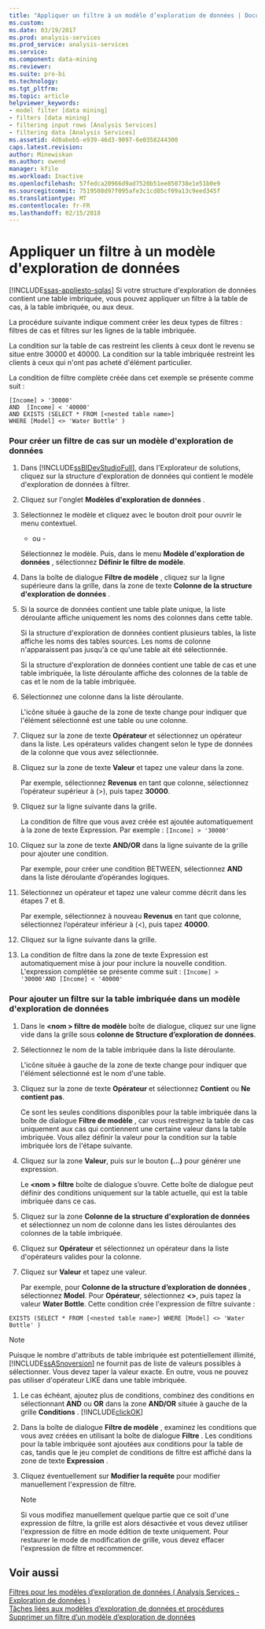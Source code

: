 ```yaml
---
title: "Appliquer un filtre à un modèle d’exploration de données | Documents Microsoft"
ms.custom: 
ms.date: 03/19/2017
ms.prod: analysis-services
ms.prod_service: analysis-services
ms.service: 
ms.component: data-mining
ms.reviewer: 
ms.suite: pro-bi
ms.technology: 
ms.tgt_pltfrm: 
ms.topic: article
helpviewer_keywords:
- model filter [data mining]
- filters [data mining]
- filtering input rows [Analysis Services]
- filtering data [Analysis Services]
ms.assetid: 4d0abeb5-e939-46d3-9097-6e0358244300
caps.latest.revision: 
author: Minewiskan
ms.author: owend
manager: kfile
ms.workload: Inactive
ms.openlocfilehash: 57fedca20966d9ad7520b51ee850738e1e51b0e9
ms.sourcegitcommit: 7519508d97f095afe3c1cd85cf09a13c9eed345f
ms.translationtype: MT
ms.contentlocale: fr-FR
ms.lasthandoff: 02/15/2018
---
```

# <a name="apply-a-filter-to-a-mining-model"></a>Appliquer un filtre à un modèle d'exploration de données
[!INCLUDE[ssas-appliesto-sqlas](../../includes/ssas-appliesto-sqlas.md)]
Si votre structure d'exploration de données contient une table imbriquée, vous pouvez appliquer un filtre à la table de cas, à la table imbriquée, ou aux deux.  
  
 La procédure suivante indique comment créer les deux types de filtres : filtres de cas et filtres sur les lignes de la table imbriquée.  
  
 La condition sur la table de cas restreint les clients à ceux dont le revenu se situe entre 30000 et 40000. La condition sur la table imbriquée restreint les clients à ceux qui n'ont pas acheté d'élément particulier.  
  
 La condition de filtre complète créée dans cet exemple se présente comme suit :  
  
```  
[Income] > '30000'   
AND  [Income] < '40000'   
AND EXISTS (SELECT * FROM [<nested table name>]   
WHERE [Model] <> 'Water Bottle' )   
```  
  
### <a name="to-create-a-case-filter-on-a-mining-model"></a>Pour créer un filtre de cas sur un modèle d'exploration de données  
  
1.  Dans [!INCLUDE[ssBIDevStudioFull](../../includes/ssbidevstudiofull-md.md)], dans l'Explorateur de solutions, cliquez sur la structure d'exploration de données qui contient le modèle d'exploration de données à filtrer.  
  
2.  Cliquez sur l'onglet **Modèles d'exploration de données** .  
  
3.  Sélectionnez le modèle et cliquez avec le bouton droit pour ouvrir le menu contextuel.  
  
     - ou -  
  
     Sélectionnez le modèle. Puis, dans le menu **Modèle d'exploration de données** , sélectionnez **Définir le filtre de modèle**.  
  
4.  Dans la boîte de dialogue **Filtre de modèle** , cliquez sur la ligne supérieure dans la grille, dans la zone de texte **Colonne de la structure d'exploration de données** .  
  
5.  Si la source de données contient une table plate unique, la liste déroulante affiche uniquement les noms des colonnes dans cette table.  
  
     Si la structure d'exploration de données contient plusieurs tables, la liste affiche les noms des tables sources. Les noms de colonne n'apparaissent pas jusqu'à ce qu'une table ait été sélectionnée.  
  
     Si la structure d'exploration de données contient une table de cas et une table imbriquée, la liste déroulante affiche des colonnes de la table de cas et le nom de la table imbriquée.  
  
6.  Sélectionnez une colonne dans la liste déroulante.  
  
     L'icône située à gauche de la zone de texte change pour indiquer que l'élément sélectionné est une table ou une colonne.  
  
7.  Cliquez sur la zone de texte **Opérateur** et sélectionnez un opérateur dans la liste. Les opérateurs valides changent selon le type de données de la colonne que vous avez sélectionnée.  
  
8.  Cliquez sur la zone de texte **Valeur** et tapez une valeur dans la zone.  
  
     Par exemple, sélectionnez **Revenus** en tant que colonne, sélectionnez l’opérateur supérieur à (>), puis tapez **30000**.  
  
9. Cliquez sur la ligne suivante dans la grille.  
  
     La condition de filtre que vous avez créée est ajoutée automatiquement à la zone de texte Expression. Par exemple : `[Income] > '30000'`  
  
10. Cliquez sur la zone de texte **AND/OR** dans la ligne suivante de la grille pour ajouter une condition.  
  
     Par exemple, pour créer une condition BETWEEN, sélectionnez **AND** dans la liste déroulante d’opérandes logiques.  
  
11. Sélectionnez un opérateur et tapez une valeur comme décrit dans les étapes 7 et 8.  
  
     Par exemple, sélectionnez à nouveau **Revenus** en tant que colonne, sélectionnez l’opérateur inférieur à (<), puis tapez **40000**.  
  
12. Cliquez sur la ligne suivante dans la grille.  
  
13. La condition de filtre dans la zone de texte Expression est automatiquement mise à jour pour inclure la nouvelle condition. L'expression complétée se présente comme suit : `[Income] > '30000'AND [Income] < '40000'`  
  
### <a name="to-add-a-filter-on-the-nested-table-in-a-mining-model"></a>Pour ajouter un filtre sur la table imbriquée dans un modèle d'exploration de données  
  
1.  Dans le  **\<nom > filtre de modèle** boîte de dialogue, cliquez sur une ligne vide dans la grille sous **colonne de Structure d’exploration de données**.  
  
2.  Sélectionnez le nom de la table imbriquée dans la liste déroulante.  
  
     L'icône située à gauche de la zone de texte change pour indiquer que l'élément sélectionné est le nom d'une table.  
  
3.  Cliquez sur la zone de texte **Opérateur** et sélectionnez **Contient** ou **Ne contient pas**.  
  
     Ce sont les seules conditions disponibles pour la table imbriquée dans la boîte de dialogue **Filtre de modèle** , car vous restreignez la table de cas uniquement aux cas qui contiennent une certaine valeur dans la table imbriquée. Vous allez définir la valeur pour la condition sur la table imbriquée lors de l'étape suivante.  
  
4.  Cliquez sur la zone **Valeur**, puis sur le bouton **(…)** pour générer une expression.  
  
     Le  **\<nom > filtre** boîte de dialogue s’ouvre. Cette boîte de dialogue peut définir des conditions uniquement sur la table actuelle, qui est la table imbriquée dans ce cas.  
  
5.  Cliquez sur la zone **Colonne de la structure d'exploration de données** et sélectionnez un nom de colonne dans les listes déroulantes des colonnes de la table imbriquée.  
  
6.  Cliquez sur **Opérateur** et sélectionnez un opérateur dans la liste d'opérateurs valides pour la colonne.  
  
7.  Cliquez sur **Valeur** et tapez une valeur.  
  
     Par exemple, pour **Colonne de la structure d’exploration de données** , sélectionnez **Model**. Pour **Opérateur**, sélectionnez **<>**, puis tapez la valeur **Water Bottle**. Cette condition crée l'expression de filtre suivante :  
  
```  
EXISTS (SELECT * FROM [<nested table name>] WHERE [Model] <> 'Water Bottle' )   
```  
  
> [!NOTE]  
>  Puisque le nombre d'attributs de table imbriquée est potentiellement illimité, [!INCLUDE[ssASnoversion](../../includes/ssasnoversion-md.md)] ne fournit pas de liste de valeurs possibles à sélectionner. Vous devez taper la valeur exacte. En outre, vous ne pouvez pas utiliser d'opérateur LIKE dans une table imbriquée.  
  
1.  Le cas échéant, ajoutez plus de conditions, combinez des conditions en sélectionnant **AND** ou **OR** dans la zone **AND/OR** située à gauche de la grille **Conditions** . [!INCLUDE[clickOK](../../includes/clickok-md.md)]  
  
2.  Dans la boîte de dialogue **Filtre de modèle** , examinez les conditions que vous avez créées en utilisant la boîte de dialogue **Filtre** . Les conditions pour la table imbriquée sont ajoutées aux conditions pour la table de cas, tandis que le jeu complet de conditions de filtre est affiché dans la zone de texte **Expression** .  
  
3.  Cliquez éventuellement sur **Modifier la requête** pour modifier manuellement l'expression de filtre.  
  
    > [!NOTE]  
    >  Si vous modifiez manuellement quelque partie que ce soit d'une expression de filtre, la grille est alors désactivée et vous devez utiliser l'expression de filtre en mode édition de texte uniquement. Pour restaurer le mode de modification de grille, vous devez effacer l'expression de filtre et recommencer.  
  
## <a name="see-also"></a>Voir aussi  
 [Filtres pour les modèles d’exploration de données &#40; Analysis Services - Exploration de données &#41;](../../analysis-services/data-mining/filters-for-mining-models-analysis-services-data-mining.md)   
 [Tâches liées aux modèles d’exploration de données et procédures](../../analysis-services/data-mining/mining-model-tasks-and-how-tos.md)   
 [Supprimer un filtre d’un modèle d’exploration de données](../../analysis-services/data-mining/delete-a-filter-from-a-mining-model.md)  
  
  
